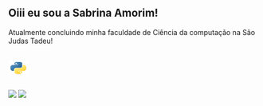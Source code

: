## Oiii eu sou a Sabrina Amorim!
Atualmente concluindo minha faculdade de Ciência da computação na São Judas Tadeu!



<div style="display: inline_block"><br>

  <img align="center" alt="sabs-Python" height="30" width="40" src="https://raw.githubusercontent.com/devicons/devicon/master/icons/python/python-original.svg">
  
</div>
  
  ##
<div>
 <a href = "mailto:sabrinaammorimm@gmail.com"><img src="https://img.shields.io/badge/-Gmail-%23333?style=for-the-badge&logo=gmail&logoColor=white" target="_blank"></a>
  <a href="https://www.linkedin.com/in/sxbrie/" target="_blank"><img src="https://img.shields.io/badge/-LinkedIn-%230077B5?style=for-the-badge&logo=linkedin&logoColor=white" target="_blank"></a> 
  
</div>
